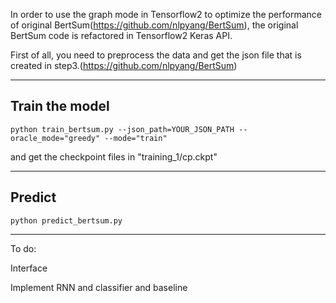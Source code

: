In order to use the graph mode in Tensorflow2 to optimize the performance of original BertSum(https://github.com/nlpyang/BertSum), the original BertSum code is refactored in Tensorflow2 Keras API.

First of all, you need to preprocess the data and get the json file that is created in step3.(https://github.com/nlpyang/BertSum)

------

## Train the model

`python train_bertsum.py --json_path=YOUR_JSON_PATH --oracle_mode="greedy" --mode="train"`

and get the checkpoint files in "training_1/cp.ckpt"

------

## Predict

`python predict_bertsum.py`

------

To do:

Interface

Implement RNN and classifier and baseline